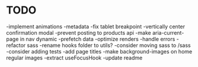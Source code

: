# TODO

-implement animations
-metadata
-fix tablet breakpoint
-vertically center confirmation modal
-prevent posting to products api
-make aria-current-page in nav dynamic
-prefetch data
-optimize renders
-handle errors
-refactor sass
-rename hooks folder to utils?
-consider moving sass to /sass
-consider adding tests
-add page titles
-make background-images on home regular images
-extract useFocusHook
-update readme

